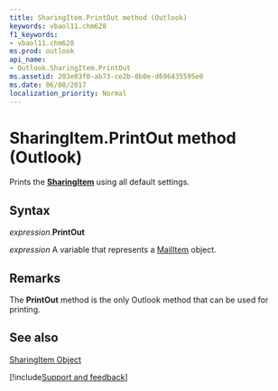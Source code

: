 ```yaml
---
title: SharingItem.PrintOut method (Outlook)
keywords: vbaol11.chm628
f1_keywords:
- vbaol11.chm628
ms.prod: outlook
api_name:
- Outlook.SharingItem.PrintOut
ms.assetid: 203e03f0-ab73-ce2b-0b0e-d696435595e0
ms.date: 06/08/2017
localization_priority: Normal
---
```



# SharingItem.PrintOut method (Outlook)

Prints the  **[SharingItem](Outlook.SharingItem.md)** using all default settings.


## Syntax

_expression_.**PrintOut**

_expression_ A variable that represents a [MailItem](Outlook.MailItem.md) object.


## Remarks

The  **PrintOut** method is the only Outlook method that can be used for printing.


## See also


[SharingItem Object](Outlook.SharingItem.md)

[!include[Support and feedback](~/includes/feedback-boilerplate.md)]